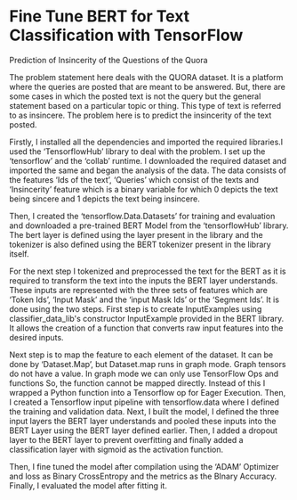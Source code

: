 # Fine Tune BERT for Text Classification with TensorFlow
 Prediction of Insincerity of the Questions of the Quora




The problem statement here deals with the QUORA dataset. It is a platform where the queries are posted that are meant to be answered. But, there are some cases in which the posted text is not the query but the general statement based on a particular topic or thing. This type of text is referred to as insincere. The problem here is to predict the insincerity of the text posted.

Firstly, I installed all the dependencies and imported the required libraries.I used the ‘TensorflowHub’ library to deal with the problem. I set up the ‘tensorflow’ and the ‘collab’ runtime. I downloaded the required dataset and imported the same and began the analysis of the data. The data consists of the features ‘Ids of the text’, ‘Queries’ which consist of the texts and ‘Insincerity’ feature which is a binary variable for which 0 depicts the text being sincere and 1 depicts the text being insincere.

Then, I created the ‘tensorflow.Data.Datasets’ for training and evaluation and downloaded a pre-trained BERT Model from the ‘tensorflowHub’ library. The bert layer is defined using the layer present in the library and the tokenizer is also defined using the BERT tokenizer present in the library itself.

For the next step I tokenized and preprocessed the text for the BERT as it is required to transform the text into the inputs the BERT layer understands. These inputs are represented with the three sets of features which are ‘Token Ids’, ‘Input Mask’ and the ‘input Mask Ids’ or the ‘Segment Ids’.
It is done using the two steps. First step is to create InputExamples using classifier_data_lib's constructor InputExample provided in the BERT library. 
It allows the creation of a function that converts raw input features into the desired inputs.

Next step is to map the feature to each element of the dataset. It can be done by ‘Dataset.Map’, but Dataset.map runs in graph mode.
Graph tensors do not have a value.
In graph mode we can only use TensorFlow Ops and functions 
So, the function cannot be mapped directly. Instead of this I wrapped a Python function into a Tensorflow op for Eager Execution.
Then, I created a Tensorflow input pipeline with tensorflow.data where I defined the training and validation data.
Next, I built the model, I defined the three input layers the BERT layer understands and pooled these inputs into the BERT Layer using the BERT layer defined earlier. Then, I added a dropout layer to the BERT layer to prevent overfitting and finally added a classification layer with sigmoid as the activation function.

Then, I fine tuned the model after compilation using the ‘ADAM’ Optimizer and loss as Binary CrossEntropy and the metrics as the BInary Accuracy.
Finally, I evaluated the model after fitting it.


